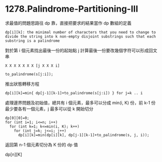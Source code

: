 # 1278.Palindrome-Partitioning-III

求最值的問題思路往 dp 靠，直接把要求的結果當作 dp 數組的定義

```
dp[i][k]: the minimal number of characters that you need to change to divide the string into k non-empty disjoint substrings such that each substring is a palindrome
```

對於第 i 個元素找出最後一份的起始點 j 計算最後一份要改幾個字符可以形成回文串

```
X X X X X X X [j X X X i]

to_palindrome(s[j:i]);
```

推出狀態轉移方程

```
dp[i][k]=min{ dp[j-1][k-1]+to_palindrome(s[j:i]) } for j=k .. i
```

處理邊界問題及初始值，總共有 i 個元素，最多可以分成 min(i, K) 份，前 k-1 份最少要各有一個元素，j 最多可以從 k 開始切分

```
dp[0][0]=0;
for (int i=1; i<=n; i++)
  for (int k=1; k<=min(i, K); k++)
    for (int j=k; j<=i; j++)
      dp[i][k]=min(dp[i][k], dp[j-1][k-1]+to_palindrome(s, j, i));
```

返回第 n-1 個元素切分為 K 份的 dp 值

dp[n][K]
